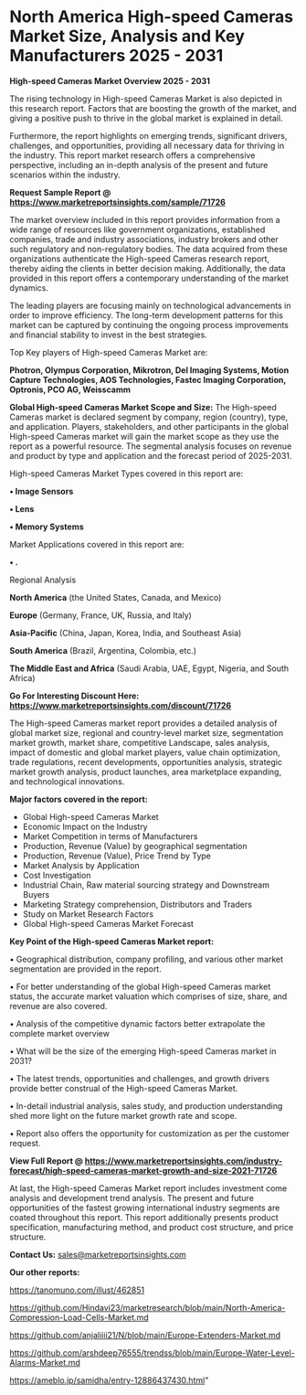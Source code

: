 # North America High-speed Cameras Market Size, Analysis and Key Manufacturers 2025 - 2031

<Strong> High-speed Cameras Market Overview 2025 - 2031</strong>

The rising technology in High-speed Cameras Market is also depicted in this research report. Factors that are boosting the growth of the market, and giving a positive push to thrive in the global market is explained in detail.

Furthermore, the report highlights on emerging trends, significant drivers, challenges, and opportunities, providing all necessary data for thriving in the industry. This report market research offers a comprehensive perspective, including an in-depth analysis of the present and future scenarios within the industry.

<strong>Request Sample Report @ <a href=https://www.marketreportsinsights.com/sample/71726>https://www.marketreportsinsights.com/sample/71726</a></strong>

The market overview included in this report provides information from a wide range of resources like government organizations, established companies, trade and industry associations, industry brokers and other such regulatory and non-regulatory bodies. The data acquired from these organizations authenticate the High-speed Cameras research report, thereby aiding the clients in better decision making. Additionally, the data provided in this report offers a contemporary understanding of the market dynamics.

The leading players are focusing mainly on technological advancements in order to improve efficiency. The long-term development patterns for this market can be captured by continuing the ongoing process improvements and financial stability to invest in the best strategies.

Top Key players of High-speed Cameras Market are:

<strong>Photron, Olympus Corporation, Mikrotron, Del Imaging Systems, Motion Capture Technologies, AOS Technologies, Fastec Imaging Corporation, Optronis, PCO AG, Weisscamm</strong>

<strong><b>Global High-speed Cameras Market Scope and Size:</b></strong>
The High-speed Cameras market is declared segment by company, region (country), type, and application. Players, stakeholders, and other participants in the global High-speed Cameras market will gain the market scope as they use the report as a powerful resource. The segmental analysis focuses on revenue and product by type and application and the forecast period of 2025-2031.

High-speed Cameras Market Types covered in this report are:

<strong>• Image Sensors

• Lens

• Memory Systems</strong>

Market Applications covered in this report are:

<strong>• .</strong> 

Regional Analysis

<strong>North America</strong> (the United States, Canada, and Mexico)

<strong>Europe</strong> (Germany, France, UK, Russia, and Italy)

<strong>Asia-Pacific</strong> (China, Japan, Korea, India, and Southeast Asia)

<strong>South America</strong> (Brazil, Argentina, Colombia, etc.)

<strong>The Middle East and Africa</strong> (Saudi Arabia, UAE, Egypt, Nigeria, and South Africa)

<strong>Go For Interesting Discount Here: <a href=https://www.marketreportsinsights.com/discount/71726>https://www.marketreportsinsights.com/discount/71726</a></strong>

The High-speed Cameras market report provides a detailed analysis of global market size, regional and country-level market size, segmentation market growth, market share, competitive Landscape, sales analysis, impact of domestic and global market players, value chain optimization, trade regulations, recent developments, opportunities analysis, strategic market growth analysis, product launches, area marketplace expanding, and technological innovations.

<strong><b>Major factors covered in the report:</b></strong>
<ul>
  <li>Global High-speed Cameras Market </li>
  <li>Economic Impact on the Industry</li>
  <li>Market Competition in terms of Manufacturers</li>
  <li>Production, Revenue (Value) by geographical segmentation</li>
  <li>Production, Revenue (Value), Price Trend by Type</li>
  <li>Market Analysis by Application</li>
  <li>Cost Investigation</li>
  <li>Industrial Chain, Raw material sourcing strategy and Downstream Buyers</li>
  <li>Marketing Strategy comprehension, Distributors and Traders</li>
  <li>Study on Market Research Factors</li>
  <li>Global High-speed Cameras Market Forecast</li>
</ul>

<strong><b>Key Point of the High-speed Cameras Market report:</b></strong>

• Geographical distribution, company profiling, and various other market segmentation are provided in the report.

• For better understanding of the global High-speed Cameras market status, the accurate market valuation which comprises of size, share, and revenue are also covered.

• Analysis of the competitive dynamic factors better extrapolate the complete market overview

• What will be the size of the emerging High-speed Cameras market in 2031?

• The latest trends, opportunities and challenges, and growth drivers provide better construal of the High-speed Cameras Market.

• In-detail industrial analysis, sales study, and production understanding shed more light on the future market growth rate and scope.

• Report also offers the opportunity for customization as per the customer request.

<strong><b>View Full Report @ <a href=https://www.marketreportsinsights.com/industry-forecast/high-speed-cameras-market-growth-and-size-2021-71726>https://www.marketreportsinsights.com/industry-forecast/high-speed-cameras-market-growth-and-size-2021-71726</a></b></strong>


At last, the High-speed Cameras Market report includes investment come analysis and development trend analysis. The present and future opportunities of the fastest growing international industry segments are coated throughout this report. This report additionally presents product specification, manufacturing method, and product cost structure, and price structure.

<strong>Contact Us:</strong>
sales@marketreportsinsights.com

<strong>Our other reports:</strong>

<a href=https://tanomuno.com/illust/462851>https://tanomuno.com/illust/462851</a>

<a href=https://github.com/Hindavi23/marketresearch/blob/main/North-America-Compression-Load-Cells-Market.md>https://github.com/Hindavi23/marketresearch/blob/main/North-America-Compression-Load-Cells-Market.md</a>

<a href=https://github.com/anjaliiii21/N/blob/main/Europe-Extenders-Market.md>https://github.com/anjaliiii21/N/blob/main/Europe-Extenders-Market.md</a>

<a href=https://github.com/arshdeep76555/trendss/blob/main/Europe-Water-Level-Alarms-Market.md>https://github.com/arshdeep76555/trendss/blob/main/Europe-Water-Level-Alarms-Market.md</a>

<a href=https://ameblo.jp/samidha/entry-12886437430.html>https://ameblo.jp/samidha/entry-12886437430.html</a>"
